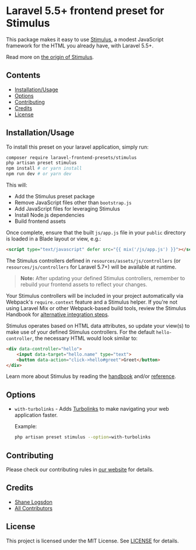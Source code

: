 # Laravel 5.5+ frontend preset for Stimulus

This package makes it easy to use [Stimulus](https://stimulusjs.org/), a modest JavaScript framework for the HTML you already have, with Laravel 5.5+.

Read more on [the origin of Stimulus](https://stimulusjs.org/handbook/origin).

## Contents

- [Installation/Usage](#installation-usage)
- [Options](#options)
- [Contributing](#contributing)
- [Credits](#credits)
- [License](#license)

## Installation/Usage

To install this preset on your laravel application, simply run:

```bash
composer require laravel-frontend-presets/stimulus
php artisan preset stimulus
npm install # or yarn install
npm run dev # or yarn dev
```

This will:

- Add the Stimulus preset package
- Remove JavaScript files other than `bootstrap.js`
- Add JavaScript files for leveraging Stimulus
- Install Node.js dependencies
- Build frontend assets

Once complete, ensure that the built `js/app.js` file in your `public` directory is loaded in a Blade layout or view, e.g.:

```html
<script type="text/javascript" defer src="{{ mix('/js/app.js') }}"></script>
```

The Stimulus controllers defined in `resources/assets/js/controllers` (or `resources/js/controllers` for Laravel 5.7+) will be available at runtime.

> **Note:** After updating your defined Stimulus controllers, remember to rebuild your frontend assets to reflect your changes.

Your Stimulus controllers will be included in your project automatically via Webpack's `require.context` feature and a Stimulus helper. If you're not using Laravel Mix or other Webpack-based build tools, review the Stimulus Handbook for [alternative integration steps](https://stimulusjs.org/handbook/installing).

Stimulus operates based on HTML data attributes, so update your view(s) to make use of your defined Stimulus controllers. For the default `hello-controller`, the necessary HTML would look similar to:

```html
<div data-controller="hello">
    <input data-target="hello.name" type="text">
    <button data-action="click->hello#greet">Greet</button>
</div>
```

Learn more about Stimulus by reading the [handbook](https://stimulusjs.org/handbook/introduction) and/or [reference](https://stimulusjs.org/reference/controllers).

## Options

- `with-turbolinks` - Adds [Turbolinks](https://github.com/turbolinks/turbolinks) to make navigating your web application faster.

  Example:

  ```bash
  php artisan preset stimulus --option=with-turbolinks
  ```

## Contributing

Please check our contributing rules in [our website](https://laravel-frontend-presets.github.io) for details.

## Credits

- [Shane Logsdon](https://github.com/slogsdon)
- [All Contributors](../../contributors)

## License

This project is licensed under the MIT License. See [LICENSE](LICENSE) for details.
